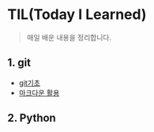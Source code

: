 # TIL(Today I Learned)

> 매일 배운 내용을 정리합니다.



## 1. git

* [git기초](./git.md)
* [마크다운 활용](./markdown.md)



## 2. Python

